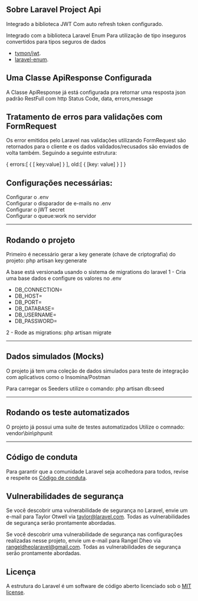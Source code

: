 
## Sobre Laravel Project Api

Integrado a biblioteca JWT
Com auto refresh token configurado.

Integrado com a biblioteca Laravel Enum
Para utilização de tipo inseguros convertidos
para tipos seguros de dados

- [tymon/jwt](https://github.com/tymondesigns/jwt-auth).
- [laravel-enum](https://github.com/BenSampo/laravel-enum).

## Uma Classe ApiResponse Configurada

A Classe ApiResponse já está configurada pra retornar uma resposta json padrão 
RestFull com http Status Code, data, errors,message

## Tratamento de erros para validações com FormRequest

Os error emitidos pelo Laravel nas validações utilizando FormRequest são 
retornados para o cliente e os dados validados/recusados são enviados de volta
também. Seguindo a seguinte estrutura:

{
    errors:[
        {
           [ key:value]
        }
    ],
    old:[
        {
            [key: value]
        }
    ]
}

## Configurações necessárias:
Configurar o .env  
Configurar o disparador de e-mails no .env  
Configurar o jWT secret  
Configurar o queue:work no servidor
***
## Rodando o projeto
Primeiro é necessário gerar a key generate (chave de criptografia) do projeto:
php artisan key:generate

A base está versionada usando o sistema de migrations do laravel
1 - Cria uma base dados e configure os valores no .env
- DB_CONNECTION=
- DB_HOST=
- DB_PORT=
- DB_DATABASE=
- DB_USERNAME=
- DB_PASSWORD=

2 - Rode as migrations:
php artisan migrate

***
## Dados simulados (Mocks)
O projeto já tem uma coleção de dados simulados para teste de 
integração com aplicativos como o Insomina/Postman

Para carregar os Seeders utilize o comando:
php artisan db:seed

***
## Rodando os teste automatizados
O projeto já possui uma suíte de testes automatizados
Utilize o comnado:
vendor\bin\phpunit

***
## Código de conduta

Para garantir que a comunidade Laravel seja acolhedora para todos, revise e respeite os [Código de conduta](https://laravel.com/docs/contributions#code-of-conduct).

## Vulnerabilidades de segurança

Se você descobrir uma vulnerabilidade de segurança no Laravel, envie um e-mail para Taylor Otwell via [taylor@laravel.com](mailto:taylor@laravel.com). Todas as vulnerabilidades de segurança serão prontamente abordadas.

Se você descobrir uma vulnerabilidade de segurança nas configurações realizadas nesse projeto, envie um e-mail para Rangel Dheo via [rangeldheolaravel@gmail.com](rangeldheolaravel@gmail.com). Todas as vulnerabilidades de segurança serão prontamente abordadas.

## Licença

A estrutura do Laravel é um software de código aberto licenciado sob o [MIT license](https://opensource.org/licenses/MIT).
